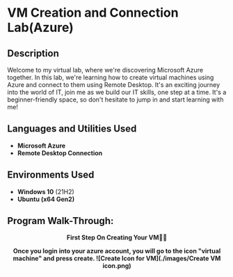<h1>VM Creation and Connection Lab(Azure)</h1>

<h2>Description</h2>
Welcome to my virtual lab, where we're discovering Microsoft Azure together. In this lab, we're learning how to create virtual machines using Azure and connect to them using Remote Desktop. It's an exciting journey into the world of IT, join me as we build our IT skills, one step at a time. It's a beginner-friendly space, so don't hesitate to jump in and start learning with me!
<br />


<h2>Languages and Utilities Used</h2>

- <b>Microsoft Azure</b> 
- <b>Remote Desktop Connection</b>

<h2>Environments Used </h2>

- <b>Windows 10</b> (21H2)
- <b>Ubuntu<b> (x64 Gen2)
<h2>Program Walk-Through:</h2>
<p align="center">
First Step On Creating Your VM👨‍💻
<p align="center">
Once you login into your azure account, you will go to the icon "virtual machine" and press create. 
![Create Icon for VM](./images/Create VM icon.png)
<br/>

<br/>
<br />
<br />
<br/>
<br />
<br />
<br />
<br />
<br />
<br />
<br />
<br />
<br />
<br />
</p>

<!--
 ```diff
- text in red
+ text in green
! text in orange
# text in gray
@@ text in purple (and bold)@@
```
--!>
